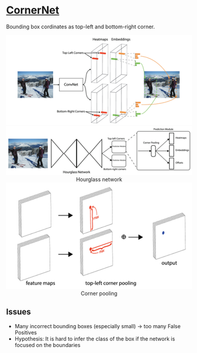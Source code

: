 # [CornerNet](https://arxiv.org/pdf/1808.01244)

Bounding box cordinates as top-left and bottom-right corner.

<div align='center'>
<img src='../../assets/CornerNet_img1.png' width =600>
</div>

<div align='center'>
<img src='../../assets/CornerNet_img3.png' width =600>
<figcaption>
Hourglass network
</figcaption>
</div>

<div align='center'>
<img src='../../assets/CornerNet_img2.png' width =600>
<figcaption>
Corner pooling
</figcaption>
</div>


## Issues
- Many incorrect bounding boxes (especially small) $\rightarrow$
too many False Positives
- Hypothesis: It is hard to infer the class of the box if the
network is focused on the boundaries


